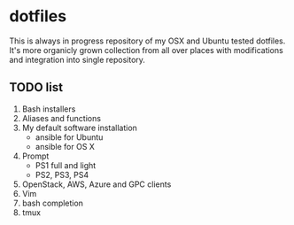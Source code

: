 # dotfiles
This is always in progress repository of my OSX and Ubuntu tested dotfiles. It's more organicly grown
collection from all over places with modifications and integration into single repository.

## TODO list
1. Bash installers
2. Aliases and functions
3. My default software installation
    * ansible for Ubuntu
    * ansible for OS X
4. Prompt
    * PS1 full and light
    * PS2, PS3, PS4
5. OpenStack, AWS, Azure and GPC clients
6. Vim
8. bash completion
9. tmux
